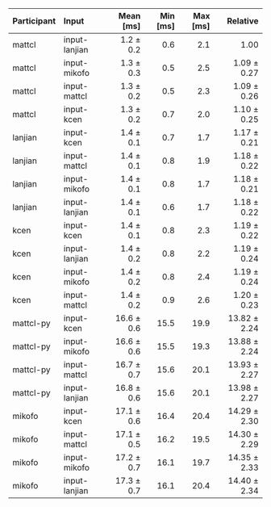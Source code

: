 | Participant | Input | Mean [ms] | Min [ms] | Max [ms] | Relative |
|:---|:---|---:|---:|---:|---:|
| mattcl | input-lanjian | 1.2 ± 0.2 | 0.6 | 2.1 | 1.00 |
| mattcl | input-mikofo | 1.3 ± 0.3 | 0.5 | 2.5 | 1.09 ± 0.27 |
| mattcl | input-mattcl | 1.3 ± 0.2 | 0.5 | 2.3 | 1.09 ± 0.26 |
| mattcl | input-kcen | 1.3 ± 0.2 | 0.7 | 2.0 | 1.10 ± 0.25 |
| lanjian | input-kcen | 1.4 ± 0.1 | 0.7 | 1.7 | 1.17 ± 0.21 |
| lanjian | input-mattcl | 1.4 ± 0.1 | 0.8 | 1.9 | 1.18 ± 0.22 |
| lanjian | input-mikofo | 1.4 ± 0.1 | 0.8 | 1.7 | 1.18 ± 0.21 |
| lanjian | input-lanjian | 1.4 ± 0.1 | 0.6 | 1.7 | 1.18 ± 0.22 |
| kcen | input-kcen | 1.4 ± 0.1 | 0.8 | 2.3 | 1.19 ± 0.22 |
| kcen | input-lanjian | 1.4 ± 0.2 | 0.8 | 2.2 | 1.19 ± 0.24 |
| kcen | input-mikofo | 1.4 ± 0.2 | 0.8 | 2.4 | 1.19 ± 0.24 |
| kcen | input-mattcl | 1.4 ± 0.2 | 0.9 | 2.6 | 1.20 ± 0.23 |
| mattcl-py | input-kcen | 16.6 ± 0.6 | 15.5 | 19.9 | 13.82 ± 2.24 |
| mattcl-py | input-mikofo | 16.6 ± 0.6 | 15.5 | 19.3 | 13.88 ± 2.24 |
| mattcl-py | input-mattcl | 16.7 ± 0.7 | 15.6 | 20.1 | 13.93 ± 2.27 |
| mattcl-py | input-lanjian | 16.8 ± 0.6 | 15.6 | 20.1 | 13.98 ± 2.27 |
| mikofo | input-kcen | 17.1 ± 0.6 | 16.4 | 20.4 | 14.29 ± 2.30 |
| mikofo | input-mattcl | 17.1 ± 0.5 | 16.2 | 19.5 | 14.30 ± 2.29 |
| mikofo | input-mikofo | 17.2 ± 0.7 | 16.1 | 19.7 | 14.35 ± 2.33 |
| mikofo | input-lanjian | 17.3 ± 0.7 | 16.1 | 20.4 | 14.40 ± 2.34 |
